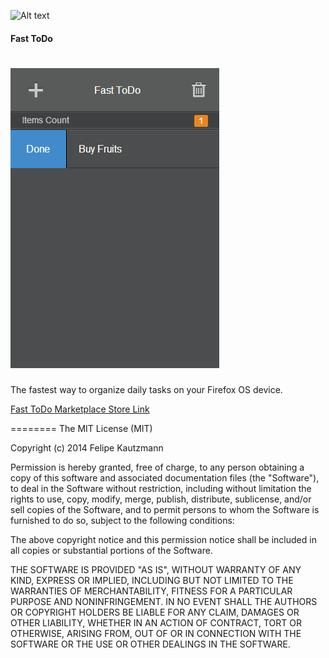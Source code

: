 ![Alt text](https://marketplace.cdn.mozilla.net/img/uploads/addon_icons/502/502825-64.png?raw=true)  
#### Fast ToDo

![FastToDo](https://github.com/felipekm/FastToDo/blob/master/app/images/143071.png?raw=true)
========
The fastest way to organize daily tasks on your Firefox OS device.

[Fast ToDo Marketplace Store Link](https://marketplace.firefox.com/app/fasttodo)

========
The MIT License (MIT)

Copyright (c) 2014 Felipe Kautzmann

Permission is hereby granted, free of charge, to any person obtaining a copy
of this software and associated documentation files (the "Software"), to deal
in the Software without restriction, including without limitation the rights
to use, copy, modify, merge, publish, distribute, sublicense, and/or sell
copies of the Software, and to permit persons to whom the Software is
furnished to do so, subject to the following conditions:

The above copyright notice and this permission notice shall be included in all
copies or substantial portions of the Software.

THE SOFTWARE IS PROVIDED "AS IS", WITHOUT WARRANTY OF ANY KIND, EXPRESS OR
IMPLIED, INCLUDING BUT NOT LIMITED TO THE WARRANTIES OF MERCHANTABILITY,
FITNESS FOR A PARTICULAR PURPOSE AND NONINFRINGEMENT. IN NO EVENT SHALL THE
AUTHORS OR COPYRIGHT HOLDERS BE LIABLE FOR ANY CLAIM, DAMAGES OR OTHER
LIABILITY, WHETHER IN AN ACTION OF CONTRACT, TORT OR OTHERWISE, ARISING FROM,
OUT OF OR IN CONNECTION WITH THE SOFTWARE OR THE USE OR OTHER DEALINGS IN THE
SOFTWARE.
